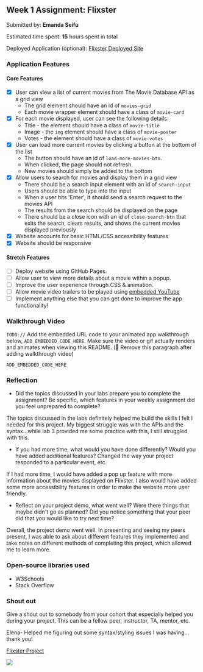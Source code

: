 ## Week 1 Assignment: Flixster

Submitted by: **Emanda Seifu**

Estimated time spent: **15** hours spent in total

Deployed Application (optional): [Flixster Deployed Site](ADD_LINK_HERE)

### Application Features

#### Core Features

- [x] User can view a list of current movies from The Movie Database API as a grid view
  - The grid element should have an id of `movies-grid`
  - Each movie wrapper element should have a class of `movie-card`
- [x] For each movie displayed, user can see the following details:
  - Title - the element should have a class of `movie-title`
  - Image - the `img` element should have a class of `movie-poster`
  - Votes - the element should have a class of `movie-votes`
- [x] User can load more current movies by clicking a button at the bottom of the list
  - The button should have an id of `load-more-movies-btn`.
  - When clicked, the page should not refresh.
  - New movies should simply be added to the bottom
- [x] Allow users to search for movies and display them in a grid view
  - There should be a search input element with an id of `search-input`
  - Users should be able to type into the input
  - When a user hits 'Enter', it should send a search request to the movies API
  - The results from the search should be displayed on the page
  - There should be a close icon with an id of `close-search-btn` that exits the search, clears results, and shows the current movies displayed previously
- [x] Website accounts for basic HTML/CSS accessibility features
- [x] Website should be responsive

#### Stretch Features

- [ ] Deploy website using GitHub Pages.
- [ ] Allow user to view more details about a movie within a popup.
- [ ] Improve the user experience through CSS & animation.
- [ ] Allow movie video trailers to be played using [embedded YouTube](https://support.google.com/youtube/answer/171780?hl=en)
- [ ] Implement anything else that you can get done to improve the app functionality!

### Walkthrough Video

`TODO://` Add the embedded URL code to your animated app walkthrough below, `ADD_EMBEDDED_CODE_HERE`. Make sure the video or gif actually renders and animates when viewing this README. (🚫 Remove this paragraph after adding walkthrough video)

`ADD_EMBEDDED_CODE_HERE`

### Reflection

- Did the topics discussed in your labs prepare you to complete the assignment? Be specific, which features in your weekly assignment did you feel unprepared to complete?

The topics discussed in the labs definitely helped me build the skills I felt I needed for this project. My biggest struggle was with the APIs and the syntax...while lab 3 provided me some practice with this, I still struggled with this. 

- If you had more time, what would you have done differently? Would you have added additional features? Changed the way your project responded to a particular event, etc.
  
If I had more time, I would have added a pop up feature with more information about the movies displayed on Flixster. I also would have added some more accessibility features in order to make the website more user friendly.

- Reflect on your project demo, what went well? Were there things that maybe didn't go as planned? Did you notice something that your peer did that you would like to try next time?

Overall, the project demo went well. In presenting and seeing my peers present, I was able to ask about different features they implemented and take notes on different methods of completing this project, which allowed me to learn more.

### Open-source libraries used

- W3Schools
- Stack Overflow

### Shout out

Give a shout out to somebody from your cohort that especially helped you during your project. This can be a fellow peer, instructor, TA, mentor, etc.

Elena- Helped me figuring out some syntax/styling issues I was having... thank you!

<a href="https://www.loom.com/share/0bee52edc9c54d108d84e75d0c075817">
   <p>Flixster Project</p>
   <img style="max-width:300px;" src="https://cdn.loom.com/sessions/thumbnails/0bee52edc9c54d108d84e75d0c075817-with-play.gif">
</a>
